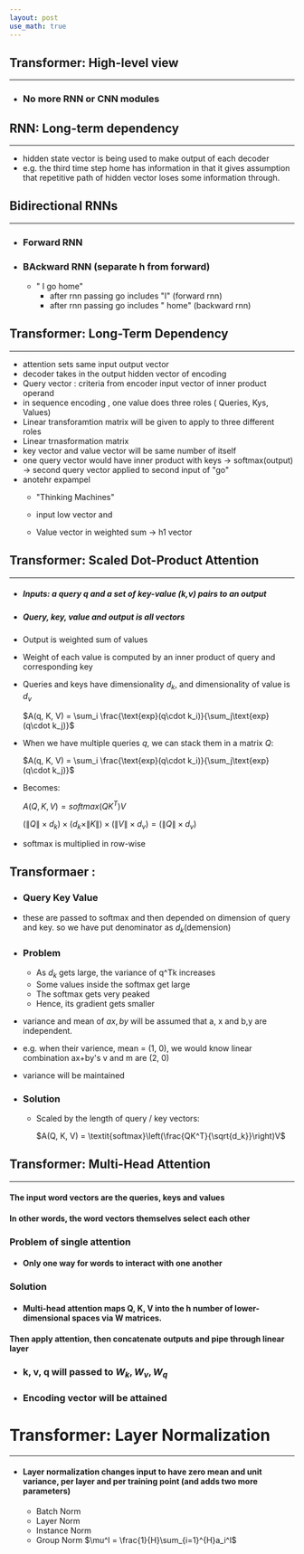 ```yaml
---
layout: post
use_math: true
---
```

## Transformer: High-level view
---
* ### No more RNN or CNN modules





## RNN: Long-term dependency
---
* hidden state vector is being used to make output of each decoder
* e.g. the third time step home has information in that it gives assumption that repetitive path of hidden vector loses some information through.

## Bidirectional RNNs
---
* ### Forward RNN
* ### BAckward RNN (separate h from forward)
    * " I go home" 
        - after rnn passing go includes "I" (forward rnn)
        - after rnn passing go includes " home" (backward rnn)

## Transformer: Long-Term Dependency
---
* attention sets same input output vector
* decoder takes in the output hidden vector of encoding 
* Query vector : criteria from encoder input vector of inner product operand
* in sequence encoding , one value does three roles ( Queries, Kys, Values)
* Linear transforamtion matrix will be given to apply to three different roles
* Linear trnasformation matrix
* key vector and value vector will be same number of itself
* one query vector would have inner product with keys -> softmax(output) -> second query vector applied to second input of "go" 
* anotehr expampel
    - "Thinking Machines"

    - input low vector and
    - Value vector in weighted sum  -> h1 vector 

## Transformer: Scaled Dot-Product Attention
---
* ##### Inputs: a query *q* and a set of key-value (*k,v*) pairs to an output
* ##### Query, key, value and output is all vectors
* Output is weighted sum of values
* Weight of each value is computed by an inner product of query and corresponding key
* Queries and keys have dimensionality $d_k$, and dimensionality of value is $d_v$

    $A(q, K, V) = \sum_i \frac{\text{exp}(q\cdot k_i)}{\sum_j\text{exp}(q\cdot k_j)}$

* When we have multiple queries *q*, we can stack them in a matrix *Q*:

    $A(q, K, V) = \sum_i \frac{\text{exp}(q\cdot k_i)}{\sum_j\text{exp}(q\cdot k_j)}$
* Becomes:

    $A(Q, K, V) = \textit{softmax}({QK^T})V$
    
    $(\|Q\| \times d_k) \times (d_k \times \|K\|)\times (\|V\|\times d_v) = (\|Q\|\times d_v)$
 
* softmax is multiplied in row-wise

## Transformaer : 
* ### Query Key Value
* these are passed to softmax and then depended on dimension of query and key. so we have put denominator as $d_k$(demension)

* ### Problem
    * As $d_k$ gets large, the variance of q^Tk increases
    * Some values inside the softmax get large
    * The softmax gets very peaked
    * Hence, its gradient gets smaller

* variance and mean of $ax, by$ will be assumed that a, x and b,y are independent.
* e.g. when their varience, mean = (1, 0), we would know linear combination $\textrm{ax+by}$'s v and m are (2, 0)
* variance will be maintained 

* ### Solution
    * Scaled by the length of query / key vectors:
        
        $A(Q, K, V) = \textit{softmax}\left(\frac{QK^T}{\sqrt{d_k}}\right)V$


## Transformer: Multi-Head Attention
---
#### The input word vectors are the queries, keys and values
#### In other words, the word vectors themselves select each other
### Problem of single attention
* #### Only one way for words to interact with one another
### Solution
* #### Multi-head attention maps Q, K, V into the h number of lower-dimensional spaces via W matrices.
#### Then apply attention, then concatenate outputs and pipe through linear layer

* ### k, v, q will passed to $W_k, W_v, W_q$
* ### Encoding vector will be attained 

# Transformer: Layer Normalization
---
* #### Layer normalization changes input to have zero mean and unit variance, per layer and per training point (and adds two more parameters)
    * Batch Norm
    * Layer Norm
    * Instance Norm
    * Group Norm
    $\mu^l = \frac{1}{H}\sum_{i=1}^{H}a_i^l$

